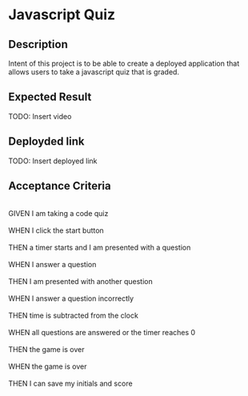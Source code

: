 # Javascript Quiz

## Description 
<p>Intent of this project is to be able to create a deployed application that allows users to take a javascript quiz that is graded.</p>

## Expected Result
<p>TODO: Insert video </p>

## Deployded link
<p>TODO: Insert deployed link </p>


## Acceptance Criteria
<br>GIVEN I am taking a code quiz</br>
<br>WHEN I click the start button</br>
<br>THEN a timer starts and I am presented with a question</br>
<br>WHEN I answer a question</br>
<br>THEN I am presented with another question</br>
<br>WHEN I answer a question incorrectly</br>
<br>THEN time is subtracted from the clock</br>
<br>WHEN all questions are answered or the timer reaches 0</br>
<br>THEN the game is over</br>
<br>WHEN the game is over</br>
<br>THEN I can save my initials and score</br>
